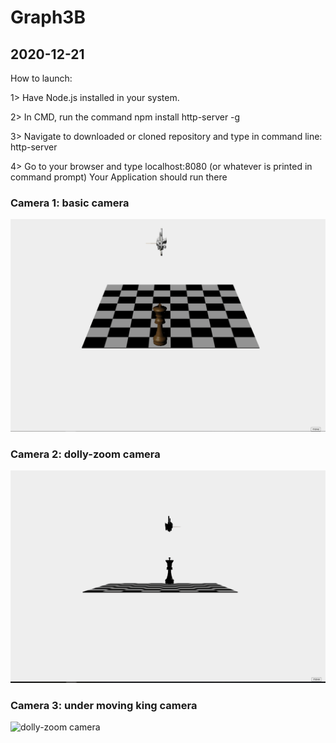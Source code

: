 # Graph3B
<h2> 2020-12-21 </h2>

How to launch:

1> Have Node.js installed in your system.

2> In CMD, run the command npm install http-server -g

3> Navigate to downloaded or cloned repository and type in command line: http-server

4> Go to your browser and type localhost:8080 (or whatever is printed in command prompt) Your Application should run there


<h3> Camera 1: basic camera </h3>

![First camera](https://github.com/Kristupas13/Graph3B/blob/main/cameras/basic.gif)

<h3> Camera 2: dolly-zoom camera </h3>

![dolly-zoom camera](https://github.com/Kristupas13/Graph3B/blob/main/cameras/dolly-Zoom.gif)

<h3> Camera 3: under moving king camera </h3>

![dolly-zoom camera](https://github.com/Kristupas13/Graph3B/blob/main/cameras/movingCamera.gif)


